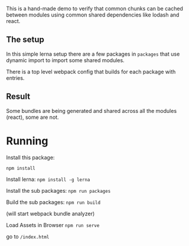 This is a hand-made demo to verify that common chunks can be cached between modules using common shared dependencies like lodash and react.



## The setup

In this simple lerna setup there are a few packages in `packages` that use dynamic import to import some shared modules.

There is a top level webpack config that builds for each package with entries.


## Result

Some bundles are being generated and shared across all the modules (react), some are not.


# Running

Install this package:

`npm install`

Install lerna:
`npm install -g lerna`


Install the sub packages:
`npm run packages`

Build the sub packages:
`npm run build`

(will start webpack bundle analyzer)

Load Assets in Browser
`npm run serve`

go to `/index.html`

